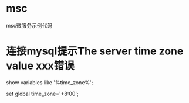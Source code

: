 # msc
msc微服务示例代码


# 连接mysql提示The server time zone value xxx错误 
show variables like '%time_zone%';

set global time_zone='+8:00';